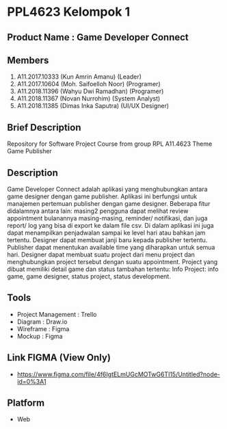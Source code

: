 # PPL4623 Kelompok 1

## Product Name : Game Developer Connect

## Members

1. A11.2017.10333 (Kun Amrin Amanu) (Leader)
2. A11.2017.10604 (Moh. Saifoelloh Noor) (Programer)
3. A11.2018.11396 (Wahyu Dwi Ramadhan) (Programer)
4. A11.2018.11367 (Novan Nurrohim) (System Analyst)
5. A11.2018.11385 (Dimas Inka Saputra) (UI/UX Designer)

## Brief Description

Repository for Software Project Course from group RPL A11.4623 Theme Game Publisher

## Description

Game Developer Connect adalah aplikasi yang menghubungkan antara game designer dengan game publisher. Aplikasi ini berfungsi untuk manajemen pertemuan publisher dengan game designer. Beberapa fitur didalamnya antara lain: masing2 pengguna dapat melihat review appointment bulanannya masing-masing, reminder/ notifikasi, dan juga report/ log yang bisa di export ke dalam file csv. Di dalam aplikasi ini juga dapat menampilkan penjadwalan sampai ke level hari atau bahkan jam tertentu. Designer dapat membuat janji baru kepada publisher tertentu. Publisher dapat menentukan available time yang diharapkan untuk semua hari. Designer dapat membuat suatu project dari menu project dan menghubungkan project tersebut dengan suatu appointment. Project yang dibuat memiliki detail game dan status tambahan tertentu: Info Project: info game, game designer, status project, status development. 

## Tools
- Project Management : Trello
- Diagram : Draw.io
- Wireframe : Figma
- Mockup : Figma

## Link FIGMA (View Only)
- https://www.figma.com/file/4f6IgtELmUGcMOTwG6TI15/Untitled?node-id=0%3A1

## Platform 
- Web
